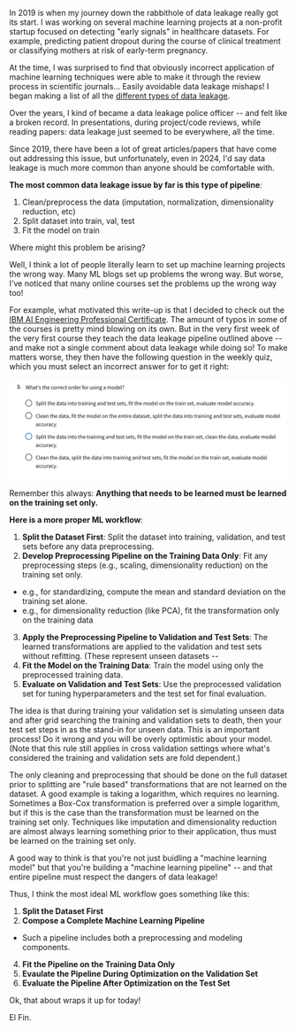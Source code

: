 In 2019 is when my journey down the rabbithole of data leakage really got its start. I was 
working on several machine learning projects at a non-profit startup focused on detecting
"early signals" in healthcare datasets. For example, predicting patient dropout during the
course of clinical treatment or classifying mothers at risk of early-term pregnancy. 

At the time, I was surprised to find that obviously incorrect application of machine learning 
techniques were able to make it through the review process in scientific journals... Easily avoidable 
data leakage mishaps! I began making a list of all the 
[different types of data leakage](./2019-06-26-The-Many-Faces-of-Data-Leakage.md).

Over the years, I kind of became a data leakage police officer -- and felt like a broken record. In
presentations, during project/code reviews, while reading papers: data leakage just seemed to be
everywhere, all the time.

Since 2019, there have been a lot of great articles/papers that have come out
addressing this issue, but unfortunately, even in 2024, I'd say data leakage is much 
more common than anyone should be comfortable with. 

**The most common data leakage issue by far is this type of pipeline**:
1. Clean/preprocess the data (imputation, normalization, dimensionality reduction, etc)
2. Split dataset into train, val, test
3. Fit the model on train

Where might this problem be arising? 

Well, I think a lot of people literally learn to set up machine learning projects the wrong way. Many
ML blogs set up problems the wrong way. But worse, I've noticed that many online courses set the problems
up the wrong way too!

For example, what motivated this write-up is that I decided to check out the 
[IBM AI Engineering Professional Certificate](https://www.coursera.org/professional-certificates/ibm-machine-learning). The
amount of typos in some of the courses is pretty mind blowing on its own. But in the very first week of the
very first course they teach the data leakage pipeline outlined above -- and make not a single comment about data leakage
while doing so! To make matters worse, they then have the following question in the weekly quiz, which you must
select an incorrect answer for to get it right:

![data leakage pipelilne](../images/2024-08-28-data-leakage-pipeline.png)

Remember this always: **Anything that needs to be learned must be learned on the training set only.**

**Here is a more proper ML workflow**:
1. **Split the Dataset First**: Split the dataset into training, validation, and test sets before any data preprocessing.
2. **Develop Preprocessing Pipeline on the Training Data Only**: Fit any preprocessing steps (e.g., scaling, dimensionality reduction) on the training set only.
  * e.g., for standardizing, compute the mean and standard deviation on the training set alone.
  * e.g., for dimensionality reduction (like PCA), fit the transformation only on the training data
3. **Apply the Preprocessing Pipeline to Validation and Test Sets**: The learned transformations are applied to
    the validation and test sets without refitting. (These represent unseen datasets -- 
4. **Fit the Model on the Training Data**: Train the model using only the preprocessed training data.
5. **Evaluate on Validation and Test Sets**: Use the preprocessed validation set for tuning hyperparameters and the test set for final evaluation.

The idea is that during training your validation set is simulating unseen data and after grid searching
the training and validation sets to death, then your test set steps in as the stand-in for unseen data.
This is an important process! Do it wrong and you will be overly optimistic about your model. (Note that
this rule still applies in cross validation settings where what's considered the training and validation
sets are fold dependent.)

The only cleaning and preprocessing that should be done on the full dataset prior to splitting are
"rule based" transformations that are not learned on the dataset. A good example is taking a logarithm,
which requires no learning. Sometimes a Box-Cox transformation is preferred over a simple logarithm, but
if this is the case than the transformation must be learned on the training set only. Techniques like
imputation and dimensionality reduction are almost always learning something prior to their application,
thus must be learned on the training set only.

A good way to think is that you're not just buidling a "machine learning model" but that you're 
building a "machine learning pipeline" -- and that entire pipeline must respect the dangers of
data leakage!

Thus, I think the most ideal ML workflow goes something like this:
1. **Split the Dataset First**
2. **Compose a Complete Machine Learning Pipeline**
  * Such a pipeline includes both a preprocessing and modeling components.
4. **Fit the Pipeline on the Training Data Only**
5. **Evaulate the Pipeline During Optimization on the Validation Set**
6. **Evaluate the Pipeline After Optimization on the Test Set**

Ok, that about wraps it up for today!

El Fin.



